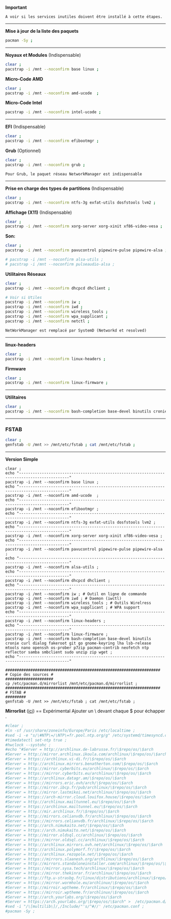 **Important**
```
A voir si les services inutiles doivent être installé à cette étapes.
```

------------------------------------------------------------------------------

**Mise à jour de la liste des paquets**
```bash
pacman -Sy ;
```

------------------------------------------------------------------------------

**Noyaux et Modules** (Indispensable)
```bash
clear ;
pacstrap -i /mnt --noconfirm base linux ;
```

**Micro-Code AMD**
``` bash
clear ;
pacstrap -i /mnt --noconfirm amd-ucode  ;
```

**Micro-Code Intel**
```bash
pacstrap -i /mnt --noconfirm intel-ucode ;
``` 

-------------------------------------------------------------------------------

**EFI** (Indispensable)
```bash
clear ;
pacstrap -i /mnt --noconfirm efibootmgr ;
```

**Grub** (Optionnel)
```bash
clear ;
pacstrap -i /mnt --noconfirm grub ;
```

`Pour Grub, le paquet réseau NetworkManager est indispensable`


-------------------------------------------------------------------------------

**Prise en charge des types de partitions** (Indispensable)
```bash
clear ;
pacstrap -i /mnt --noconfirm ntfs-3g exfat-utils dosfstools lvm2 ;
```

**Affichage (X11)** (Indispensable)
```bash
clear ;
pacstrap -i /mnt --noconfirm xorg-server xorg-xinit xf86-video-vesa ;
```

**Son:**
```bash
clear ;
pacstrap -i /mnt --noconfirm pavucontrol pipewire-pulse pipewire-alsa ;

# pacstrap -i /mnt --noconfirm alsa-utils ;
# pacstrap -i /mnt --noconfirm pulseaudio-alsa ;
```

**Utilitaires Réseaux** 
```bash
clear ;
pacstrap -i /mnt --noconfirm dhcpcd dhclient ;

# Voir si Utiles
pacstrap -i /mnt --noconfirm iw ;
pacstrap -i /mnt --noconfirm iwd ;
pacstrap -i /mnt --noconfirm wireless_tools ;
pacstrap -i /mnt --noconfirm wpa_supplicant ;
pacstrap -i /mnt --noconfirm netctl ;
```
`NetWorkManager est remplacé par SystemD (Networkd et resolved)`

-------------------------------------------------------------------------------

**linux-headers**
```bash
clear ;
pacstrap -i /mnt --noconfirm linux-headers ;
```

**Firmware**
```bash
clear ;
pacstrap -i /mnt --noconfirm linux-firmware ;
```

-------------------------------------------------------------------------------

**Utilitaires**
```bash
clear ;
pacstrap -i /mnt --noconfirm bash-completion base-devel binutils cronie curl dialog fakeroot git go gnome-keyring lha lsb-release mtools nano openssh os-prober p7zip pacman-contrib neofetch ntp reflector samba smbclient sudo unzip zip wget ;
```

-------------------------------------------------------------------------------

### FSTAB
```bash
clear ;
genfstab -U /mnt >> /mnt/etc/fstab ; cat /mnt/etc/fstab ;
```

---------------------------------------------------------------------------------------------------

**Version Simple** 
```
clear ;
echo "--------------------------------------------------------------------------------------------"
pacstrap -i /mnt --noconfirm base linux ;
echo "--------------------------------------------------------------------------------------------"
pacstrap -i /mnt --noconfirm amd-ucode  ;
echo "--------------------------------------------------------------------------------------------"
pacstrap -i /mnt --noconfirm efibootmgr ;
echo "--------------------------------------------------------------------------------------------"
pacstrap -i /mnt --noconfirm ntfs-3g exfat-utils dosfstools lvm2 ;
echo "--------------------------------------------------------------------------------------------"
pacstrap -i /mnt --noconfirm xorg-server xorg-xinit xf86-video-vesa ;
echo "--------------------------------------------------------------------------------------------"
pacstrap -i /mnt --noconfirm pavucontrol pipewire-pulse pipewire-alsa ;
echo "--------------------------------------------------------------------------------------------"
pacstrap -i /mnt --noconfirm alsa-utils ;
echo "--------------------------------------------------------------------------------------------"
pacstrap -i /mnt --noconfirm dhcpcd dhclient ;
echo "--------------------------------------------------------------------------------------------"
pacstrap -i /mnt --noconfirm iw ; # Outil en ligne de commande
pacstrap -i /mnt --noconfirm iwd ; # Daemon (iwctl)
pacstrap -i /mnt --noconfirm wireless_tools ; # Outils Wirelress
pacstrap -i /mnt --noconfirm wpa_supplicant ; # WPA support
echo "--------------------------------------------------------------------------------------------"
pacstrap -i /mnt --noconfirm linux-headers ;
echo "--------------------------------------------------------------------------------------------"
pacstrap -i /mnt --noconfirm linux-firmware ;
pacstrap -i /mnt --noconfirm bash-completion base-devel binutils cronie curl dialog fakeroot git go gnome-keyring lha lsb-release mtools nano openssh os-prober p7zip pacman-contrib neofetch ntp reflector samba smbclient sudo unzip zip wget ;
echo "--------------------------------------------------------------------------------------------"

####################################################################
# Copie des sources #
#####################
cp /etc/pacman.d/mirrorlist /mnt/etc/pacman.d/mirrorlist ;
####################################################################
# FSTAB #
#########
genfstab -U /mnt >> /mnt/etc/fstab ; cat /mnt/etc/fstab ;
```


**Mirrorlist** ([ici](https://archlinux.org/mirrorlist/)) == Expérimental
Ajouter un \ devant chaque $ pour échapper .

````bash
#clear ;
#ln -sf /usr/share/zoneinfo/Europe/Paris /etc/localtime ;
#sed -i -e "s/\#NTP\=/\NTP\=fr.pool.ntp.org/g" /etc/systemd/timesyncd.conf ;
#timedatectl set-ntp true ;
#hwclock --systohc ;
#echo "#Server = http://archlinux.de-labrusse.fr/\$repo/os/\$arch
#Server = http://mirror.archlinux.ikoula.com/archlinux/\$repo/os/\$arch
#Server = https://archlinux.vi-di.fr/\$repo/os/\$arch
#Server = http://archlinux.mirrors.benatherton.com/\$repo/os/\$arch
#Server = http://mirror.cyberbits.eu/archlinux/\$repo/os/\$arch
#Server = https://mirror.cyberbits.eu/archlinux/\$repo/os/\$arch
#Server = http://archlinux.datagr.am/\$repo/os/\$arch
#Server = https://mirrors.eric.ovh/arch/\$repo/os/\$arch
#Server = http://mirror.ibcp.fr/pub/archlinux/\$repo/os/\$arch
#Server = http://mirror.lastmikoi.net/archlinux/\$repo/os/\$arch
#Server = https://arch-mirror.cloud.louifox.house/\$repo/os/\$arch
#Server = http://archlinux.mailtunnel.eu/\$repo/os/\$arch
#Server = https://archlinux.mailtunnel.eu/\$repo/os/\$arch
#Server = http://mir.archlinux.fr/\$repo/os/\$arch
#Server = http://mirrors.celianvdb.fr/archlinux/\$repo/os/\$arch
#Server = https://mirrors.celianvdb.fr/archlinux/\$repo/os/\$arch
#Server = http://arch.nimukaito.net/\$repo/os/\$arch
#Server = https://arch.nimukaito.net/\$repo/os/\$arch
#Server = http://mirror.oldsql.cc/archlinux/\$repo/os/\$arch
#Server = https://mirror.oldsql.cc/archlinux/\$repo/os/\$arch
#Server = http://archlinux.mirrors.ovh.net/archlinux/\$repo/os/\$arch
#Server = http://archlinux.polymorf.fr/\$repo/os/\$arch
#Server = http://archlinux.rezopole.net/\$repo/os/\$arch
#Server = https://mirrors.slaanesh.org/archlinux/\$repo/os/\$arch
#Server = http://mirrors.standaloneinstaller.com/archlinux/\$repo/os/\$arch
#Server = https://mirror.sysa.tech/archlinux/\$repo/os/\$arch
#Server = https://mirror.thekinrar.fr/archlinux/\$repo/os/\$arch
#Server = http://ftp.u-strasbg.fr/linux/distributions/archlinux/\$repo/os/\$arch
#Server = https://mirror.wormhole.eu/archlinux/\$repo/os/\$arch
#Server = http://mirroir.wptheme.fr/archlinux/\$repo/os/\$arch
#Server = https://mirroir.wptheme.fr/archlinux/\$repo/os/\$arch
#Server = http://arch.yourlabs.org/\$repo/os/\$arch
#Server = https://arch.yourlabs.org/\$repo/os/\$arch" >  /etc/pacman.d/mirrorlist ;
#sed -i "/\[multilib\]/,/Include/"'s/^#//' /etc/pacman.conf ;
#pacman -Sy ;
````

